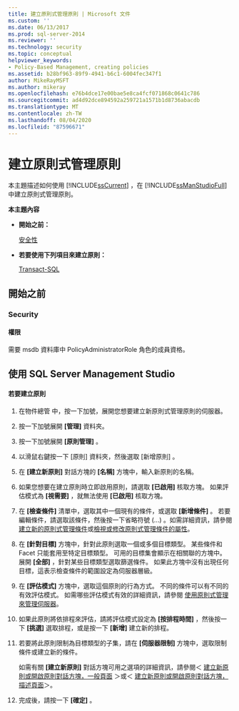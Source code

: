 ```yaml
---
title: 建立原則式管理原則 | Microsoft 文件
ms.custom: ''
ms.date: 06/13/2017
ms.prod: sql-server-2014
ms.reviewer: ''
ms.technology: security
ms.topic: conceptual
helpviewer_keywords:
- Policy-Based Management, creating policies
ms.assetid: b28bf963-89f9-4941-b6c1-6004fec347f1
author: MikeRayMSFT
ms.author: mikeray
ms.openlocfilehash: e76b4dce17e00bae5e8ca4fcf071868c0641c786
ms.sourcegitcommit: ad4d92dce894592a259721a1571b1d8736abacdb
ms.translationtype: MT
ms.contentlocale: zh-TW
ms.lasthandoff: 08/04/2020
ms.locfileid: "87596671"
---
```

# <a name="create-a-policy-based-management-policy"></a>建立原則式管理原則
  本主題描述如何使用 [!INCLUDE[ssCurrent](../../includes/sscurrent-md.md)] ，在 [!INCLUDE[ssManStudioFull](../../includes/ssmanstudiofull-md.md)]中建立原則式管理原則。  
  
 **本主題內容**  
  
-   **開始之前：**  
  
     [安全性](#Security)  
  
-   **若要使用下列項目來建立原則：**  
  
     [Transact-SQL](#SSMSProcedure)  
  
##  <a name="before-you-begin"></a><a name="BeforeYouBegin"></a> 開始之前  
  
###  <a name="security"></a><a name="Security"></a> Security  
  
####  <a name="permissions"></a><a name="Permissions"></a> 權限  
 需要 msdb 資料庫中 PolicyAdministratorRole 角色的成員資格。  
  
##  <a name="using-sql-server-management-studio"></a><a name="SSMSProcedure"></a> 使用 SQL Server Management Studio  
  
#### <a name="to-create-a-policy"></a>若要建立原則  
  
1.  在物件總管  中，按一下加號，展開您想要建立新原則式管理原則的伺服器。  
  
2.  按一下加號展開 **[管理]** 資料夾。  
  
3.  按一下加號展開 **[原則管理]** 。  
  
4.  以滑鼠右鍵按一下 [原則]  資料夾，然後選取 [新增原則]  。  
  
5.  在 **[建立新原則]** 對話方塊的 **[名稱]** 方塊中，輸入新原則的名稱。  
  
6.  如果您想要在建立原則時立即啟用原則，請選取 **[已啟用]** 核取方塊。 如果評估模式為 **[視需要]** ，就無法使用 **[已啟用]** 核取方塊。  
  
7.  在 **[檢查條件]** 清單中，選取其中一個現有的條件，或選取 **[新增條件]** 。 若要編輯條件，請選取該條件，然後按一下省略符號 (...)  。如需詳細資訊，請參閱[建立新的原則式管理條件](create-a-new-policy-based-management-condition.md)或[檢視或修改原則式管理條件的屬性](view-or-modify-the-properties-of-a-policy-based-management-condition.md)。  
  
8.  在 **[針對目標]** 方塊中，針對此原則選取一個或多個目標類型。 某些條件和 Facet 只能套用至特定目標類型。 可用的目標集會顯示在相關聯的方塊中。 展開 **[全部]** ，針對某些目標類型選取篩選條件。 如果此方塊中沒有出現任何目標，這表示檢查條件的範圍設定為伺服器層級。  
  
9. 在 **[評估模式]** 方塊中，選取這個原則的行為方式。 不同的條件可以有不同的有效評估模式。 如需哪些評估模式有效的詳細資訊，請參閱 [使用原則式管理來管理伺服器](administer-servers-by-using-policy-based-management.md)。  
  
10. 如果此原則將依排程來評估，請將評估模式設定為 **[按排程時間]** ，然後按一下 **[挑選]** 選取排程，或是按一下 **[新增]** 建立新的排程。  
  
11. 若要將此原則限制為目標類型的子集，請在 **[伺服器限制]** 方塊中，選取限制條件或建立新的條件。  
  
     如需有關 **[建立新原則]** 對話方塊可用之選項的詳細資訊，請參閱＜ [建立新原則或開啟原則對話方塊，一般頁面](../../integration-services/general-page-of-integration-services-designers-options.md) ＞或＜ [建立新原則或開啟原則對話方塊，描述頁面](create-new-policy-or-open-policy-dialog-box-description-page.md)＞。  
  
12. 完成後，請按一下 **[確定]** 。  
  
  
